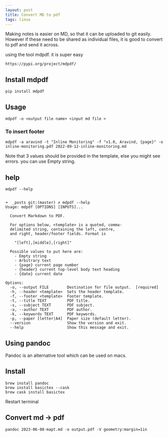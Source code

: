 ```yaml
---
layout: post
title: Convert MD to pdf  
tags: linux
---
```


Making notes is easier on MD, so that it can be uploaded to git easily. However if these need to be shared as individual files, it is good to convert to pdf and send it across. 

using the tool mdpdf. it is super easy

```
https://pypi.org/project/mdpdf/
```
## Install mdpdf
```
pip install mdpdf
```

## Usage
```
mdpdf -o <output file name> <input md file > 
```
### To insert footer
```
mdpdf -a aravind -t "Inline Monitoring" -f "v1.0, Aravind, {page}" -o inline-monitoring.pdf 2022-09-12-inline-monitoring.md
```
Note that 3 values should be provided in the template, else you might see errors. you can use Empty string.


## help
```
mdpdf --help


➜  _posts git:(master) ✗ mdpdf --help
Usage: mdpdf [OPTIONS] [INPUTS]...

  Convert Markdown to PDF.

  For options below, <template> is a quoted, comma-
  delimited string, containing the left, centre,
  and right, header/footer fields. Format is

    "[left],[middle],[right]"

  Possible values to put here are:
    - Empty string
    - Arbitrary text
    - {page} current page number
    - {header} current top-level body text heading
    - {date} current date

Options:
  -o, --output FILE        Destination for file output.  [required]
  -h, --header <template>  Sets the header template.
  -f, --footer <template>  Footer template.
  -t, --title TEXT         PDF title.
  -s, --subject TEXT       PDF subject.
  -a, --author TEXT        PDF author.
  -k, --keywords TEXT      PDF keywords.
  -p, --paper [letter|A4]  Paper size (default letter).
  --version                Show the version and exit.
  --help                   Show this message and exit.
```

## Using pandoc

Pandoc is an alternative tool which can be used on macs. 

## Install
```
brew install pandoc
brew install basictex --cask
brew cask install basictex
```
Restart terminal 

## Convert md -> pdf
```
pandoc 2023-06-08-mapt.md -o output.pdf -V geometry:margin=1in
``` 

